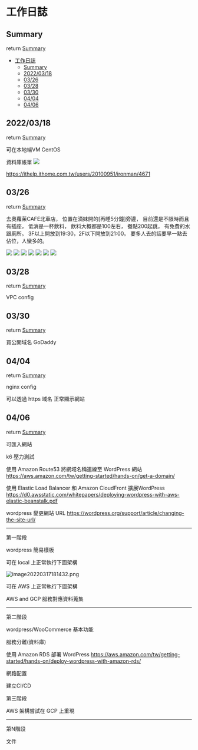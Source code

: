 # 工作日誌



## Summary
return [Summary](#summary)
- [工作日誌](#工作日誌)
  - [Summary](#summary)
  - [2022/03/18](#20220318)
  - [03/26](#0326)
  - [03/28](#0328)
  - [03/30](#0330)
  - [04/04](#0404)
  - [04/06](#0406)



## 2022/03/18
return [Summary](#summary)

可在本地端VM CentOS 




資料庫帳單
![](fig/20220325091902.png)


https://ithelp.ithome.com.tw/users/20100951/ironman/4671



## 03/26
return [Summary](#summary)

去奧蘿茉CAFE北車店，
位置在滴妹開的[再睡5分鐘]旁邊，
目前還是不限時而且有插座，
低消是一杯飲料，
飲料大概都是100左右，
餐點200起跳，
有免費的水跟廁所。
3F以上開放到19:30，2F以下開放到21:00。
要多人去的話要早一點去佔位，人蠻多的。

![](fig/407454.jpg)
![](fig/407455.jpg)
![](fig/407456.jpg)
![](fig/407457.jpg)
![](fig/407458.jpg)
![](fig/407459.jpg)
![](fig/407460.jpg)


## 03/28
return [Summary](#summary)


VPC config




## 03/30
return [Summary](#summary)

買公開域名
GoDaddy






## 04/04
return [Summary](#summary)

nginx config

可以透過 https 域名 正常顯示網站

## 04/06
return [Summary](#summary)

可匯入網站










k6 壓力測試




使用 Amazon Route53 將網域名稱連線至 WordPress 網站
https://aws.amazon.com/tw/getting-started/hands-on/get-a-domain/


使用 Elastic Load Balancer 和 Amazon CloudFront 擴展WordPress
https://d0.awsstatic.com/whitepapers/deploying-wordpress-with-aws-elastic-beanstalk.pdf

wordpress 變更網站 URL
https://wordpress.org/support/article/changing-the-site-url/














-----


第一階段

wordpress 簡易樣板

可在 local 上正常執行下圖架構

![image20220317181432.png](./fig/image20220317181432.png)


可在 AWS 上正常執行下圖架構




AWS and GCP 服務對應資料蒐集

-----

第二階段

wordpress/WooCommerce 基本功能

服務分離(資料庫)

使用 Amazon RDS 部署 WordPress
https://aws.amazon.com/tw/getting-started/hands-on/deploy-wordpress-with-amazon-rds/


網路配置

建立CI/CD



第三階段

AWS 架構嘗試在 GCP 上重現


-----


第N階段

文件





































































